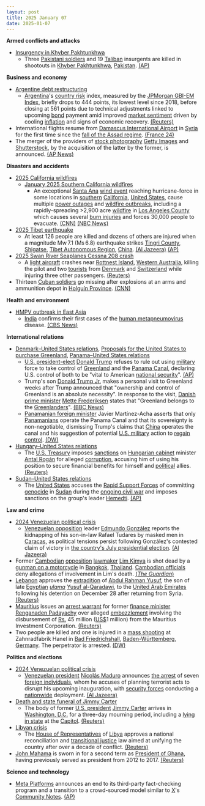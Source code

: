 ```yaml
---
layout: post
title: 2025 January 07
date: 2025-01-07
---
```



**Armed conflicts and attacks**

* [Insurgency in Khyber Pakhtunkhwa](https://en.wikipedia.org/wiki/Insurgency_in_Khyber_Pakhtunkhwa "Insurgency in Khyber Pakhtunkhwa")
  + Three [Pakistani soldiers](https://en.wikipedia.org/wiki/Pakistan_Army "Pakistan Army") and 19 [Taliban](https://en.wikipedia.org/wiki/Pakistani_Taliban "Pakistani Taliban") insurgents are killed in shootouts in [Khyber Pakhtunkhwa](https://en.wikipedia.org/wiki/Khyber_Pakhtunkhwa "Khyber Pakhtunkhwa"), [Pakistan](https://en.wikipedia.org/wiki/Pakistan "Pakistan"). [(AP)](https://apnews.com/article/pakistan-shootouts-soldiers-militants-killed-northwest-541ad3bf572096f0e6c3578987dfad67)

**Business and economy**

* [Argentine debt restructuring](https://en.wikipedia.org/wiki/Argentine_debt_restructuring "Argentine debt restructuring")
  + [Argentina](https://en.wikipedia.org/wiki/Economy_of_Argentina "Economy of Argentina")'s [country risk](https://en.wikipedia.org/wiki/Country_risk "Country risk") index, measured by the [JPMorgan GBI-EM Index](https://en.wikipedia.org/wiki/JPMorgan_GBI-EM_Index "JPMorgan GBI-EM Index"), briefly drops to 444 points, its lowest level since 2018, before closing at 561 points due to technical adjustments linked to upcoming [bond](https://en.wikipedia.org/wiki/Bond_%28finance%29 "Bond (finance)") payment amid improved [market sentiment](https://en.wikipedia.org/wiki/Market_sentiment "Market sentiment") driven by cooling [inflation](https://en.wikipedia.org/wiki/Inflation "Inflation") and signs of economic recovery. [(Reuters)](https://www.reuters.com/world/americas/argentina-country-risk-plummets-lowest-level-since-may-2018-2025-01-07/)
* International flights resume from [Damascus International Airport](https://en.wikipedia.org/wiki/Damascus_International_Airport "Damascus International Airport") in [Syria](https://en.wikipedia.org/wiki/Syria "Syria") for the first time since the [fall of the Assad regime](https://en.wikipedia.org/wiki/Fall_of_the_Assad_regime "Fall of the Assad regime"). [(France 24)](https://www.france24.com/en/live-news/20250107-international-flights-resume-at-damascus-airport)
* The merger of the providers of [stock photography](https://en.wikipedia.org/wiki/Stock_photography "Stock photography") [Getty Images](https://en.wikipedia.org/wiki/Getty_Images "Getty Images") and [Shutterstock](https://en.wikipedia.org/wiki/Shutterstock "Shutterstock"), by the acquisition of the latter by the former, is announced. [(AP News)](https://apnews.com/article/shutterstock-getty-images-e883ef74736e016315417c758ab17093)

**Disasters and accidents**

* [2025 California wildfires](https://en.wikipedia.org/wiki/2025_California_wildfires "2025 California wildfires")
  + [January 2025 Southern California wildfires](https://en.wikipedia.org/wiki/January_2025_Southern_California_wildfires "January 2025 Southern California wildfires")
    - An exceptional [Santa Ana](https://en.wikipedia.org/wiki/Santa_Ana_winds "Santa Ana winds") [wind event](https://en.wikipedia.org/wiki/2025_Southern_California_windstorm "2025 Southern California windstorm") reaching hurricane-force in some locations in [southern](https://en.wikipedia.org/wiki/Southern_California "Southern California") [California](https://en.wikipedia.org/wiki/California "California"), [United States](https://en.wikipedia.org/wiki/United_States "United States"), cause multiple [power outages](https://en.wikipedia.org/wiki/Power_outage "Power outage") and [wildfire outbreaks](https://en.wikipedia.org/wiki/Wildfire "Wildfire"), including a rapidly-spreading >2,900 acre [wildfire](https://en.wikipedia.org/wiki/2025_Palisades_wildfire "2025 Palisades wildfire") in [Los Angeles County](https://en.wikipedia.org/wiki/Los_Angeles_County%2C_California "Los Angeles County, California") which causes several [burn injuries](https://en.wikipedia.org/wiki/Burn "Burn") and forces 30,000 people to evacuate. [(CNN)](https://www.cnn.com/2025/01/07/weather/california-windstorm-fire-los-angeles-climate/index.html) [(NBC News)](https://www.nbcnews.com/weather/wildfires/live-blog/live-updates-pacific-palisades-wildfire-rapidly-grows-california-rcna186685)
* [2025 Tibet earthquake](https://en.wikipedia.org/wiki/2025_Tibet_earthquake "2025 Tibet earthquake")
  + At least 126 people are killed and dozens of others are injured when a magnitude Mw 7.1 (Ms 6.8) earthquake strikes [Tingri County](https://en.wikipedia.org/wiki/Tingri_County "Tingri County"), [Shigatse](https://en.wikipedia.org/wiki/Shigatse "Shigatse"), [Tibet Autonomous Region](https://en.wikipedia.org/wiki/Tibet_Autonomous_Region "Tibet Autonomous Region"), [China](https://en.wikipedia.org/wiki/China "China"). [(Al Jazeera)](https://www.aljazeera.com/news/2025/1/7/earthquake-hits-tibets-shigatse-city-tremors-felt-in-nepals-kathmandu) [(AP)](https://apnews.com/article/china-nepal-tibet-earthquake-himalayas-ca21bd4848209370b9eebcaf107208df)
* [2025 Swan River Seaplanes Cessna 208 crash](https://en.wikipedia.org/wiki/2025_Swan_River_Seaplanes_Cessna_208_crash "2025 Swan River Seaplanes Cessna 208 crash")
  + A [light aircraft](https://en.wikipedia.org/wiki/Light_aircraft "Light aircraft") crashes near [Rottnest Island](https://en.wikipedia.org/wiki/Rottnest_Island "Rottnest Island"), [Western Australia](https://en.wikipedia.org/wiki/Western_Australia "Western Australia"), killing the pilot and two [tourists](https://en.wikipedia.org/wiki/Tourism_in_Australia "Tourism in Australia") from [Denmark](https://en.wikipedia.org/wiki/Danes "Danes") and [Switzerland](https://en.wikipedia.org/wiki/Swiss_people "Swiss people") while injuring three other passengers. [(Reuters)](https://www.reuters.com/world/asia-pacific/swiss-danish-tourists-among-three-dead-australian-plane-crash-2025-01-08/)
* Thirteen [Cuban soldiers](https://en.wikipedia.org/wiki/Cuban_Revolutionary_Armed_Forces "Cuban Revolutionary Armed Forces") go missing after explosions at an arms and ammunition depot in [Holguín Province](https://en.wikipedia.org/wiki/Holgu%C3%ADn_Province "Holguín Province"). [(CNN)](https://edition.cnn.com/2025/01/08/americas/cuban-soldiers-missing-explosion-ammo-depot-intl-hnk/index.html)

**Health and environment**

* [HMPV outbreak in East Asia](https://en.wikipedia.org/wiki/HMPV_outbreak_in_East_Asia_%282024%E2%80%93present%29 "HMPV outbreak in East Asia (2024–present)")
  + [India](https://en.wikipedia.org/wiki/India "India") confirms their first cases of the [human metapneumovirus](https://en.wikipedia.org/wiki/Human_metapneumovirus "Human metapneumovirus") disease. [(CBS News)](https://www.cbsnews.com/news/hmpv-human-metapneumovirus-india-cases-confirmed-symptoms/)

**International relations**

* [Denmark–United States relations](https://en.wikipedia.org/wiki/Denmark%E2%80%93United_States_relations "Denmark–United States relations"), [Proposals for the United States to purchase Greenland](https://en.wikipedia.org/wiki/Proposals_for_the_United_States_to_purchase_Greenland "Proposals for the United States to purchase Greenland"), [Panama–United States relations](https://en.wikipedia.org/wiki/Panama%E2%80%93United_States_relations "Panama–United States relations")
  + [U.S. president-elect](https://en.wikipedia.org/wiki/President-elect_of_the_United_States "President-elect of the United States") [Donald Trump](https://en.wikipedia.org/wiki/Donald_Trump "Donald Trump") refuses to rule out using [military](https://en.wikipedia.org/wiki/United_States_Armed_Forces "United States Armed Forces") force to take control of [Greenland](https://en.wikipedia.org/wiki/Greenland "Greenland") and the [Panama Canal](https://en.wikipedia.org/wiki/Panama_Canal "Panama Canal"), declaring U.S. control of both to be "vital to American [national security](https://en.wikipedia.org/wiki/National_security "National security")". [(AP)](https://apnews.com/article/trump-biden-offshore-drilling-gulf-of-america-fa66f8d072eb39c00a8128a8941ede75)
  + Trump's son [Donald Trump Jr.](https://en.wikipedia.org/wiki/Donald_Trump_Jr. "Donald Trump Jr.") makes a personal visit to Greenland weeks after Trump announced that "ownership and control of Greenland is an absolute necessity". In response to the visit, [Danish prime minister](https://en.wikipedia.org/wiki/Prime_Minister_of_Denmark "Prime Minister of Denmark") [Mette Frederiksen](https://en.wikipedia.org/wiki/Mette_Frederiksen "Mette Frederiksen") states that "Greenland belongs to the [Greenlanders](https://en.wikipedia.org/wiki/Greenlanders "Greenlanders")". [(BBC News)](https://www.bbc.com/news/articles/c5yv10knyd9o)
  + [Panamanian foreign minister](https://en.wikipedia.org/wiki/Minister_of_Foreign_Affairs_%28Panama%29 "Minister of Foreign Affairs (Panama)") Javier Martínez-Acha asserts that only [Panamanians](https://en.wikipedia.org/wiki/Panamanians "Panamanians") operate the Panama Canal and that its sovereignty is non-negotiable, dismissing Trump's claims that [China](https://en.wikipedia.org/wiki/China "China") operates the canal and his suggestion of potential [U.S. military](https://en.wikipedia.org/wiki/U.S._military "U.S. military") action to [regain control](https://en.wikipedia.org/wiki/United_States_invasion_of_Panama "United States invasion of Panama"). [(DW)](https://www.dw.com/en/panama-tells-trump-canal-sovereignty-is-non-negotiable/a-71243119)
* [Hungary–United States relations](https://en.wikipedia.org/wiki/Hungary%E2%80%93United_States_relations "Hungary–United States relations")
  + The [U.S. Treasury](https://en.wikipedia.org/wiki/U.S._Treasury "U.S. Treasury") imposes [sanctions](https://en.wikipedia.org/wiki/United_States_sanctions "United States sanctions") on [Hungarian cabinet](https://en.wikipedia.org/wiki/Cabinet_of_Hungary "Cabinet of Hungary") minister [Antal Rogán](https://en.wikipedia.org/wiki/Antal_Rog%C3%A1n "Antal Rogán") for alleged [corruption](https://en.wikipedia.org/wiki/Corruption_in_Hungary "Corruption in Hungary"), accusing him of using his position to secure financial benefits for himself and [political](https://en.wikipedia.org/wiki/Politics_of_Hungary "Politics of Hungary") allies. [(Reuters)](https://www.reuters.com/world/us-imposes-sanctions-senior-hungarian-official-suspected-corruption-2025-01-07/)
* [Sudan–United States relations](https://en.wikipedia.org/wiki/Sudan%E2%80%93United_States_relations "Sudan–United States relations")
  + The [United States](https://en.wikipedia.org/wiki/United_States "United States") accuses the [Rapid Support Forces](https://en.wikipedia.org/wiki/Rapid_Support_Forces "Rapid Support Forces") of committing [genocide](https://en.wikipedia.org/wiki/Genocide "Genocide") in [Sudan](https://en.wikipedia.org/wiki/Sudan "Sudan") during the [ongoing civil war](https://en.wikipedia.org/wiki/Sudanese_civil_war_%282023%E2%80%93present%29 "Sudanese civil war (2023–present)") and imposes sanctions on the group's leader [Hemedti](https://en.wikipedia.org/wiki/Hemedti "Hemedti"). [(AP)](https://apnews.com/article/biden-sudan-genocide-7a0d20f857af3fd428750cf2dfd231ae)

**Law and crime**

* [2024 Venezuelan political crisis](https://en.wikipedia.org/wiki/2024_Venezuelan_political_crisis "2024 Venezuelan political crisis")
  + [Venezuelan opposition](https://en.wikipedia.org/wiki/Venezuelan_opposition "Venezuelan opposition") leader [Edmundo González](https://en.wikipedia.org/wiki/Edmundo_Gonz%C3%A1lez "Edmundo González") reports the kidnapping of his son-in-law Rafael Tudares by masked men in [Caracas](https://en.wikipedia.org/wiki/Caracas "Caracas"), as political tensions persist following González's contested claim of victory in [the country's July presidential election](https://en.wikipedia.org/wiki/2024_Venezuelan_presidential_election "2024 Venezuelan presidential election"). [(Al Jazeera)](https://www.aljazeera.com/news/2025/1/7/venezuelan-opposition-candidate-claims-son-in-law-has-been-kidnapped)
* Former [Cambodian](https://en.wikipedia.org/wiki/Cambodia "Cambodia") [opposition](https://en.wikipedia.org/wiki/Opposition_%28politics%29 "Opposition (politics)") [lawmaker](https://en.wikipedia.org/wiki/Parliament_of_Cambodia "Parliament of Cambodia") [Lim Kimya](https://en.wikipedia.org/wiki/Lim_Kimya "Lim Kimya") is shot dead by a [gunman on a motorcycle](https://en.wikipedia.org/wiki/Drive-by_shooting "Drive-by shooting") in [Bangkok](https://en.wikipedia.org/wiki/Bangkok "Bangkok"), [Thailand](https://en.wikipedia.org/wiki/Thailand "Thailand"). [Cambodian officials](https://en.wikipedia.org/wiki/Politics_of_Cambodia "Politics of Cambodia") deny allegations of involvement in Lim's death. [(*The Guardian*)](https://www.theguardian.com/world/2025/jan/08/former-cambodian-opposition-politician-shot-dead-in-bangkok-reports)
* [Lebanon](https://en.wikipedia.org/wiki/Lebanon "Lebanon") approves the [extradition](https://en.wikipedia.org/wiki/Extradition "Extradition") of [Abdul Rahman Yusuf](https://en.wikipedia.org/wiki/Abdul_Rahman_Yusuf "Abdul Rahman Yusuf"), the son of late [Egyptian](https://en.wikipedia.org/wiki/Egyptians "Egyptians") *[ulama](https://en.wikipedia.org/wiki/Ulama "Ulama")* [Yusuf al-Qaradawi](https://en.wikipedia.org/wiki/Yusuf_al-Qaradawi "Yusuf al-Qaradawi"), to the [United Arab Emirates](https://en.wikipedia.org/wiki/United_Arab_Emirates "United Arab Emirates") following his detention on December 28 after returning from Syria. [(Reuters)](https://www.reuters.com/world/middle-east/lebanon-extradite-son-late-senior-muslim-cleric-al-qaradawi-uae-pms-office-says-2025-01-07/)
* [Mauritius](https://en.wikipedia.org/wiki/Mauritius "Mauritius") issues an [arrest warrant](https://en.wikipedia.org/wiki/Arrest_warrant "Arrest warrant") for former [finance minister](https://en.wikipedia.org/wiki/Ministry_of_Finance_and_Economic_Development_%28Mauritius%29 "Ministry of Finance and Economic Development (Mauritius)") [Renganaden Padayachy](https://en.wikipedia.org/wiki/Renganaden_Padayachy "Renganaden Padayachy") over alleged [embezzlement](https://en.wikipedia.org/wiki/Embezzlement "Embezzlement") involving the disbursement of [Rs.](https://en.wikipedia.org/wiki/Mauritian_rupee "Mauritian rupee") 45 million ([US$](https://en.wikipedia.org/wiki/United_States_dollar "United States dollar")1 million) from the Mauritius Investment Corporation. [(Reuters)](https://www.reuters.com/world/africa/mauritius-issues-arrest-order-against-former-finance-minister-local-newspaper-2025-01-07/)
* Two people are killed and one is injured in a [mass shooting](https://en.wikipedia.org/wiki/Mass_shooting "Mass shooting") at Zahnradfabrik Hanel in [Bad Friedrichshall](https://en.wikipedia.org/wiki/Bad_Friedrichshall "Bad Friedrichshall"), [Baden-Württemberg](https://en.wikipedia.org/wiki/Baden-W%C3%BCrttemberg "Baden-Württemberg"), [Germany](https://en.wikipedia.org/wiki/Germany "Germany"). The perpetrator is arrested. [(DW)](https://www.dw.com/en/germany-two-dead-after-shooting-in-baden-w%C3%BCrttemberg/a-71242451)

**Politics and elections**

* [2024 Venezuelan political crisis](https://en.wikipedia.org/wiki/2024_Venezuelan_political_crisis "2024 Venezuelan political crisis")
  + [Venezuelan president](https://en.wikipedia.org/wiki/President_of_Venezuela "President of Venezuela") [Nicolás Maduro](https://en.wikipedia.org/wiki/Nicol%C3%A1s_Maduro "Nicolás Maduro") announces [the arrest](https://en.wikipedia.org/wiki/Political_prisoners_in_Venezuela "Political prisoners in Venezuela") of seven [foreign individuals](https://en.wikipedia.org/wiki/International_reactions_to_the_2024_Venezuelan_presidential_election "International reactions to the 2024 Venezuelan presidential election"), whom he accuses of planning terrorist acts to disrupt his upcoming inauguration, with [security forces](https://en.wikipedia.org/wiki/National_Bolivarian_Armed_Forces_of_Venezuela "National Bolivarian Armed Forces of Venezuela") conducting a [nationwide](https://en.wikipedia.org/wiki/Venezuela "Venezuela") deployment. [(Al Jazeera)](https://www.aljazeera.com/news/2025/1/8/venezuelas-maduro-says-us-nationals-among-group-of-mercenaries-detained)
* [Death and state funeral of Jimmy Carter](https://en.wikipedia.org/wiki/Death_and_state_funeral_of_Jimmy_Carter "Death and state funeral of Jimmy Carter")
  + The body of former [U.S. president](https://en.wikipedia.org/wiki/President_of_the_United_States "President of the United States") [Jimmy Carter](https://en.wikipedia.org/wiki/Jimmy_Carter "Jimmy Carter") arrives in [Washington, D.C.](https://en.wikipedia.org/wiki/Washington%2C_D.C. "Washington, D.C.") for a three-day mourning period, including a [lying in state](https://en.wikipedia.org/wiki/Lying_in_state "Lying in state") at the [Capitol](https://en.wikipedia.org/wiki/United_States_Capitol "United States Capitol"). [(Reuters)](https://www.reuters.com/world/us/jimmy-carter-lie-state-us-capitol-before-funeral-2025-01-07/)
* [Libyan crisis](https://en.wikipedia.org/wiki/Libyan_crisis_%282011%E2%80%93present%29 "Libyan crisis (2011–present)")
  + The [House of Representatives](https://en.wikipedia.org/wiki/House_of_Representatives_%28Libya%29 "House of Representatives (Libya)") of [Libya](https://en.wikipedia.org/wiki/Libya "Libya") approves a national reconciliation and [transitional justice](https://en.wikipedia.org/wiki/Transitional_justice "Transitional justice") law aimed at unifying the country after over a decade of conflict. [(Reuters)](https://www.reuters.com/world/africa/libyas-eastern-parliament-approves-transitional-justice-law-unity-move-mps-say-2025-01-08/)
* [John Mahama](https://en.wikipedia.org/wiki/John_Mahama "John Mahama") is sworn in for a second term as [President of Ghana](https://en.wikipedia.org/wiki/President_of_Ghana "President of Ghana"), having previously served as president from 2012 to 2017. [(Reuters)](https://www.reuters.com/world/africa/ghanas-mahama-returns-president-facing-old-problems-2025-01-07/)

**Science and technology**

* [Meta Platforms](https://en.wikipedia.org/wiki/Meta_Platforms "Meta Platforms") announces an end to its third-party fact-checking program and a transition to a crowd-sourced model similar to [X](https://en.wikipedia.org/wiki/Twitter "Twitter")'s [Community Notes](https://en.wikipedia.org/wiki/Community_Notes "Community Notes"). [(AP)](https://apnews.com/article/meta-facts-trump-musk-community-notes-413b8495939a058ff2d25fd23f2e0f43)
